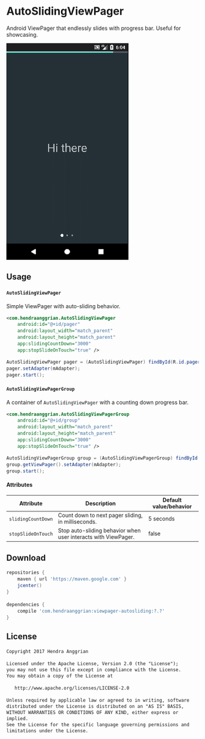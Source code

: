 AutoSlidingViewPager
====================
Android ViewPager that endlessly slides with progress bar.
Useful for showcasing.

![AutoSlidingViewPager][demo]

Usage
-----
#### `AutoSlidingViewPager`
Simple ViewPager with auto-sliding behavior.

```xml
<com.hendraanggrian.AutoSlidingViewPager
    android:id="@+id/pager"
    android:layout_width="match_parent"
    android:layout_height="match_parent"
    app:slidingCountDown="3000"
    app:stopSlideOnTouch="true" />
```

```java
AutoSlidingViewPager pager = (AutoSlidingViewPager) findById(R.id.pager);
pager.setAdapter(mAdapter);
pager.start();
```

#### `AutoSlidingViewPagerGroup`
A container of `AutoSlidingViewPager` with a counting down progress bar.

```xml
<com.hendraanggrian.AutoSlidingViewPagerGroup
    android:id="@+id/group"
    android:layout_width="match_parent"
    android:layout_height="match_parent"
    app:slidingCountDown="3000"
    app:stopSlideOnTouch="true" />
```

```java
AutoSlidingViewPagerGroup group = (AutoSlidingViewPagerGroup) findById(R.id.group);
group.getViewPager().setAdapter(mAdapter);
group.start();
```

#### Attributes
| Attribute          | Description                                                    | Default value/behavior |
|--------------------|----------------------------------------------------------------|------------------------|
| `slidingCountDown` | Count down to next pager sliding, in milliseconds.             | 5 seconds              |
| `stopSlideOnTouch` | Stop auto-sliding behavior when user interacts with ViewPager. | false                  |

Download
--------
```gradle
repositories {
    maven { url 'https://maven.google.com' }
    jcenter()
}

dependencies {
    compile 'com.hendraanggrian:viewpager-autosliding:?.?'
}
```

License
-------
    Copyright 2017 Hendra Anggrian

    Licensed under the Apache License, Version 2.0 (the "License");
    you may not use this file except in compliance with the License.
    You may obtain a copy of the License at

       http://www.apache.org/licenses/LICENSE-2.0

    Unless required by applicable law or agreed to in writing, software
    distributed under the License is distributed on an "AS IS" BASIS,
    WITHOUT WARRANTIES OR CONDITIONS OF ANY KIND, either express or implied.
    See the License for the specific language governing permissions and
    limitations under the License.
    
[demo]: /art/demo.gif